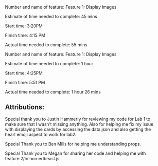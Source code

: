 
Number and name of feature: Feature 1: Display Images

Estimate of time needed to complete: 45 mins

Start time: 3:20PM

Finish time: 4:15 PM

Actual time needed to complete: 55 mins

Number and name of feature: Feature 1: Display Images

Estimate of time needed to complete: 1 hour

Start time: 4:25PM

Finish time: 5:51 PM

Actual time needed to complete: 1 hour 26 mins

## Attributions:

Special thank you to Justin Hammerly for reviewing my code for Lab 1 to make sure that I wasn't missing anything. Also for helping me fix my issue with displaying the cards by accessing the data.json and also getting the heart emoji aspect to work for lab2. 

Special Thank you to Ben Mills for helping me understanding props.

Special Thank you to Megan for sharing her code and helping me with feature 2/in hornedbeast.js. 

